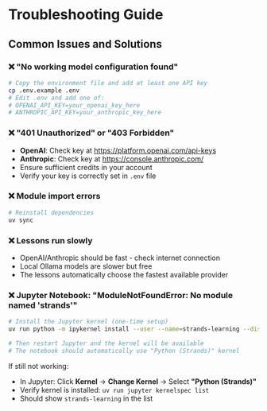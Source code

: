 # Troubleshooting Guide

## Common Issues and Solutions

### ❌ "No working model configuration found"
```bash
# Copy the environment file and add at least one API key
cp .env.example .env
# Edit .env and add one of:
# OPENAI_API_KEY=your_openai_key_here
# ANTHROPIC_API_KEY=your_anthropic_key_here
```

### ❌ "401 Unauthorized" or "403 Forbidden"
- **OpenAI**: Check key at https://platform.openai.com/api-keys
- **Anthropic**: Check key at https://console.anthropic.com/
- Ensure sufficient credits in your account
- Verify your key is correctly set in `.env` file

### ❌ Module import errors
```bash
# Reinstall dependencies
uv sync
```

### ❌ Lessons run slowly
- OpenAI/Anthropic should be fast - check internet connection
- Local Ollama models are slower but free
- The lessons automatically choose the fastest available provider

### ❌ Jupyter Notebook: "ModuleNotFoundError: No module named 'strands'"
```bash
# Install the Jupyter kernel (one-time setup)
uv run python -m ipykernel install --user --name=strands-learning --display-name="Python (Strands)"

# Then restart Jupyter and the kernel will be available
# The notebook should automatically use "Python (Strands)" kernel
```

If still not working:
- In Jupyter: Click **Kernel** → **Change Kernel** → Select **"Python (Strands)"**
- Verify kernel is installed: `uv run jupyter kernelspec list`
- Should show `strands-learning` in the list
